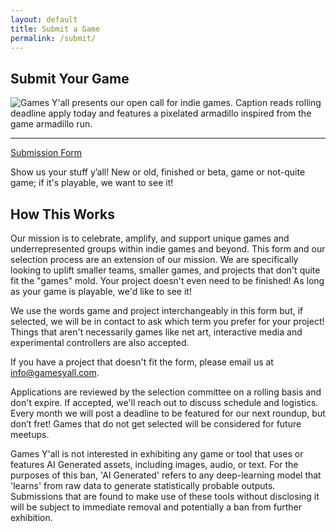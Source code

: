```yaml
---
layout: default
title: Submit a Game
permalink: /submit/
---
```


## Submit Your Game

![Games Y'all presents our open call for indie games. Caption reads rolling deadline apply today and features a pixelated armadillo inspired from the game armadillo run.](/images/misc-img/call-for-games.png)

- - -

[Submission Form](https://form.jotform.com/231816434607153)  
  
Show us your stuff y’all! New or old, finished or beta, game or not-quite game; if it's playable, we want to see it!

## How This Works

Our mission is to celebrate, amplify, and support unique games and underrepresented groups within indie games and beyond. This form and our selection process are an extension of our mission. We are specifically looking to uplift smaller teams, smaller games, and projects that don't quite fit the "games" mold. Your project doesn't even need to be finished! As long as your game is playable, we'd like to see it!  
  
We use the words game and project interchangeably in this form but, if selected, we will be in contact to ask which term you prefer for your project! Things that aren't necessarily games like net art, interactive media and experimental controllers are also accepted.  
  
If you have a project that doesn't fit the form, please email us at <info@gamesyall.com>.  
  
Applications are reviewed by the selection committee on a rolling basis and don't expire. If accepted, we'll reach out to discuss schedule and logistics. Every month we will post a deadline to be featured for our next roundup, but don’t fret! Games that do not get selected will be considered for future meetups.  
  
Games Y'all is not interested in exhibiting any game or tool that uses or features AI Generated assets, including images, audio, or text. For the purposes of this ban, 'AI Generated' refers to any deep-learning model that 'learns' from raw data to generate statistically probable outputs. Submissions that are found to make use of these tools without disclosing it will be subject to immediate removal and potentially a ban from further exhibition.
